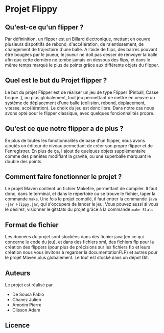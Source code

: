 # Projet Flippy


## Qu'est-ce qu'un flipper ?

Par défininition, un flipper est un Billard électronique, mettant en oeuvre plusieurs dispotitifs de rebond, d'accélération, de
ralentissement, de changement de trajectoire d'une balle. A l'aide de flips, des barres pouvant être bougées par le joueur, le joueur
ne doit pas cesser de renvoyer la balle afin que cette dernière ne tombe jamais en dessous des flips, et dans le même temps marqué
le plus de points grâce aux différents objets du flipper.

## Quel est le but du Projet flipper ?

Le but du projet Flipper est de réaliser un jeu de type Flipper (Pinball, Casse brique..), ou plus globalement, tout jeu permettant de mettre
en oeuvre un système de déplacement d'une balle (collision, rebond, déplacement, vitesse, accélération).
Le choix du jeu est donc libre. Dans notre cas nous avons opté pour le flipper classique, avec quelques foncionnalités propre.

## Qu'est ce que notre flipper a de plus ?

En plus de toutes les fonctionnalités de base d'un flipper, nous avons ajoutés un éditeur de niveau permettant de créer son propre flipper et
de l'enregistrer. En plus de ça, l'ajout de quelques objets supplémentaire comme des planètes modifiant la gravité, ou une superballe marquant
le double des points.

## Comment faire fonctionner le projet ?

Le projet Maven contient un fichier Makefile, permettant de compiler. Il faut donc, dans le terminal, et dans le répertoire ou se trouve le fichier,
taper la commande ```make```.
Une fois le projet compilé, il faut entrer la commande ```java -jar Flippy.jar```, qui s'occupera de lancer le jeu.
Vous pouvez aussi si vous le désirez, visionner le gitstats du projet grâce à la commande ```make Stats```

## Format de fichier

Les données du projet sont stockées dans des fichier java (en ce qui concerne le code du jeu), et dans des fichiers xml, des fichiers flp pour la création
des flippers (pour plus de précisions sur les fichiers flp et leurs création nous vous invitons à regarder la documentationFLP) et autres pour le projet Maven plus globalement. Le tout est stocké dans un dépot Git.


## Auteurs

Le projet est réalisé par

* De Sousa Fabio
* Chanez Julien
* Amorim Pierre
* Clisson Adam


## Licence
